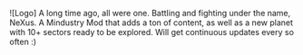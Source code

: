 ![Logo]
A long time ago, all were one. Battling and fighting under the name, NeXus.
A Mindustry Mod that adds a ton of content, as well as a new planet with 10+ sectors ready to be explored.
Will get continuous updates every so often :)
